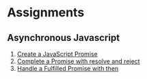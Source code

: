# Assignments

## Asynchronous Javascript

1. [Create a JavaScript Promise](https://www.freecodecamp.org/learn/javascript-algorithms-and-data-structures/es6/create-a-javascript-promise)
2. [Complete a Promise with resolve and reject](https://www.freecodecamp.org/learn/javascript-algorithms-and-data-structures/es6/complete-a-promise-with-resolve-and-reject)
3. [Handle a Fulfilled Promise with then](https://www.freecodecamp.org/learn/javascript-algorithms-and-data-structures/es6/handle-a-fulfilled-promise-with-then)
